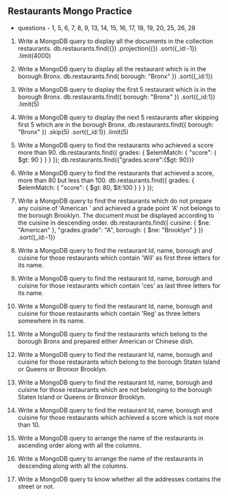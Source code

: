 ## Restaurants Mongo Practice

- questions - 1, 5, 6, 7, 8, 9, 13, 14, 15, 16, 17, 18, 19, 20, 25, 26, 28

1. Write a MongoDB query to display all the documents in the collection restaurants.
db.restaurants.find({})
   .projection({})
   .sort({_id:-1})
   .limit(4000)

5. Write a MongoDB query to display all the restaurant which is in the borough Bronx.
db.restaurants.find(
    borough: "Bronx"
})
  .sort({_id:1})

6. Write a MongoDB query to display the first 5 restaurant which is in the borough Bronx.
db.restaurants.find({
    borough: "Bronx"
})
  .sort({_id:1})
  .limit(5)

7. Write a MongoDB query to display the next 5 restaurants after skipping first 5 which are in the borough Bronx.
db.restaurants.find({
    borough: "Bronx"
})
  .skip(5)
  .sort({_id:1})
  .limit(5)

8. Write a MongoDB query to find the restaurants who achieved a score more than 90.
db.restaurants.find({
    grades: {
        $elemMatch: {
            "score": {
                $gt: 90
            }
        }
    }
});
db.restaurants.find({"grades.score":{$gt: 90}})

9. Write a MongoDB query to find the restaurants that achieved a score, more than 80 but less than 100.
db.restaurants.find({
    grades: {
        $elemMatch: {
            "score": {
                $gt: 80, 
                $lt:100
            }
        }
    }
});

13. Write a MongoDB query to find the restaurants which do not prepare any cuisine of 'American ' and achieved a grade point 'A' not belongs to the borough Brooklyn. The document must be displayed according to the cuisine in descending order.
db.restaurants.find({
    cuisine: {
        $ne: "American"
    },
    "grades.grade": "A",
    borough: {
        $ne: "Brooklyn"
    }
})
   .sort({_id:-1})

14. Write a MongoDB query to find the restaurant Id, name, borough and cuisine for those restaurants which contain 'Wil' as first three letters for its name.

15. Write a MongoDB query to find the restaurant Id, name, borough and cuisine for those restaurants which contain 'ces' as last three letters for its name.

16. Write a MongoDB query to find the restaurant Id, name, borough and cuisine for those restaurants which contain 'Reg' as three letters somewhere in its name.

17. Write a MongoDB query to find the restaurants which belong to the borough Bronx and prepared either American or Chinese dish.

18. Write a MongoDB query to find the restaurant Id, name, borough and cuisine for those restaurants which belong to the borough Staten Island or Queens or Bronxor Brooklyn.

19. Write a MongoDB query to find the restaurant Id, name, borough and cuisine for those restaurants which are not belonging to the borough Staten Island or Queens or Bronxor Brooklyn.

20. Write a MongoDB query to find the restaurant Id, name, borough and cuisine for those restaurants which achieved a score which is not more than 10.

25. Write a MongoDB query to arrange the name of the restaurants in ascending order along with all the columns.

26. Write a MongoDB query to arrange the name of the restaurants in descending along with all the columns.

28. Write a MongoDB query to know whether all the addresses contains the street or not.